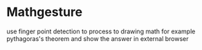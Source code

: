 # Mathgesture
use finger point detection to process to drawing math for example pythagoras's theorem  and show the answer in external browser 
